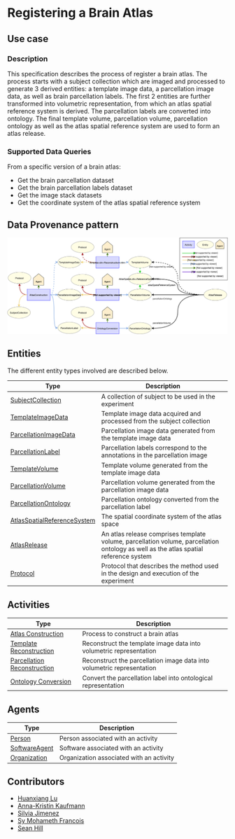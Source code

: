 # Registering a Brain Atlas

## Use case

### Description

This specification describes the process of register a brain atlas. The process starts with a subject collection which
are imaged and processed to generate 3 derived entities: a template image data, a parcellation image data, as well as
brain parcellation labels. The first 2 entities are further transformed into volumetric representation, from which an
atlas spatial reference system is derived. The parcellation labels are converted into ontology. The final template
volume, parcellation volume, parcellation ontology as well as the atlas spatial reference system are used to form an
atlas release.

### Supported Data Queries

From a specific version of a brain atlas:

* Get the brain parcellation dataset
* Get the brain parcellation labels dataset
* Get the image stack datasets
* Get the coordinate system of the atlas spatial reference system


## Data Provenance pattern

![Registering a brain atlas](../../../assets/provtemplates/atlas-registration-prov-template.svg)


## Entities

The different entity types involved are described below.

| Type  | Description|
| ------------- | ------------- |
| [SubjectCollection](https://bbp-nexus.epfl.ch/staging/datamodels/shape-neurosciencegraphcommonssubjectcollectionv011shapessubjectcollectionshape.html)  |     A collection of subject to be used in the experiment  |
| [TemplateImageData](https://bbp-nexus.epfl.ch/staging/datamodels/shape-neurosciencegraphatlastemplateimagedatav010shapestemplateimagedatashape.html)  |  Template image data acquired and processed from the subject collection  |
| [ParcellationImageData](https://bbp-nexus.epfl.ch/staging/datamodels/shape-neurosciencegraphatlasparcellationimagedatav010shapesparcellationimagedatashape.html)  |  Parcellation image data generated from the template image data  |
| [ParcellationLabel](https://bbp-nexus.epfl.ch/staging/datamodels/shape-neurosciencegraphatlasparcellationlabelv010shapesparcellationlabelsshape.html)  |  Parcellation labels correspond to the annotations in the parcellation image  |
| [TemplateVolume](https://bbp-nexus.epfl.ch/staging/datamodels/shape-neurosciencegraphatlastemplatevolumev010shapestemplatevolumeshape.html)  |  Template volume generated from the template image data  |
| [ParcellationVolume](https://bbp-nexus.epfl.ch/staging/datamodels/shape-neurosciencegraphatlasparcellationvolumev010shapesparcellationvolumeshape.html)  |  Parcellation volume generated from the parcellation image data  |
| [ParcellationOntology](https://bbp-nexus.epfl.ch/staging/datamodels/shape-neurosciencegraphatlasparcellationontologyv010shapesparcellationontologyshape.html)  |  Parcellation ontology converted from the parcellation label  |
| [AtlasSpatialReferenceSystem](https://bbp-nexus.epfl.ch/staging/datamodels/shape-neurosciencegraphatlasatlasspatialreferencesystemv010shapesatlasspatialreferencesystemshape.html)  |  The spatial coordinate system of the atlas space  |
| [AtlasRelease](https://bbp-nexus.epfl.ch/staging/datamodels/shape-neurosciencegraphatlasatlasreleasev010shapesatlasreleaseshape.html)  | An atlas release comprises template volume, parcellation volume, parcellation ontology as well as the atlas spatial reference system  |
| [Protocol](https://bbp-nexus.epfl.ch/staging/datamodels/shape-neurosciencegraphcommonsexperimentalprotocolv011shapesexperimentalprotocolshape.html)                          |     Protocol that describes the method used in the design and execution of the experiment      |


## Activities

| Type  | Description|
| ------------- | ------------- |
| [Atlas Construction](https://bbp-nexus.epfl.ch/staging/datamodels/shape-neurosciencegraphatlasatlasconstructionv010shapesatlasconstructionshape.html)   |  Process to construct a brain atlas  |
| [Template Reconstruction](https://bbp-nexus.epfl.ch/staging/datamodels/shape-neurosciencegraphatlastemplatereconstructionv010shapestemplatereconstructionshape.html)   |  Reconstruct the template image data into volumetric representation  |
| [Parcellation Reconstruction](https://bbp-nexus.epfl.ch/staging/datamodels/shape-neurosciencegraphatlasparcellationreconstructionv010shapesparcellationreconstructionshape.html)   |  Reconstruct the parcellation image data into volumetric representation  |
| [Ontology Conversion](https://bbp-nexus.epfl.ch/staging/datamodels/shape-neurosciencegraphatlasontologyconversionv010shapesontologyconversionshape.html)   |  Convert the parcellation label into ontological representation  |

## Agents

| Type  | Description|
| ------------- | ------------- |
| [Person](https://bbp-nexus.epfl.ch/staging/datamodels/shape-neurosciencegraphcommonspersonv010shapespersonshape.html)                                        |    Person associated with an activity      |
| [SoftwareAgent](https://bbp-nexus.epfl.ch/staging/datamodels/shape-neurosciencegraphcoresoftwareagentv010shapessoftwareagentshape.html)                          |    Software associated with an activity      |
| [Organization](https://bbp-nexus.epfl.ch/staging/datamodels/shape-neurosciencegraphcommonsorganizationv010shapesorganizationshape.html)                            |    Organization associated with an activity      |


## Contributors

* [Huanxiang Lu](mailto:huanxiang.lu@epfl.ch)
* [Anna-Kristin Kaufmann](mailto:anna-kristin.kaufmann@epfl.ch)
* [Silvia Jimenez](mailto:silvia.jimenez@epfl.ch)
* [Sy Mohameth Francois](mohameth.sy@epfl.ch)
* [Sean Hill](sean.hill@epfl.ch)